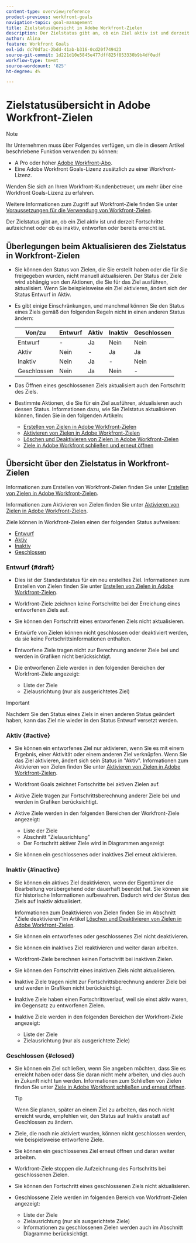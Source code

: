 ```yaml
---
content-type: overview;reference
product-previous: workfront-goals
navigation-topic: goal-management
title: Zielstatusübersicht in Adobe Workfront-Zielen
description: Der Zielstatus gibt an, ob ein Ziel aktiv ist und derzeit Fortschritte aufzeichnet oder ob es inaktiv, entworfen oder bereits erreicht ist.
author: Alina
feature: Workfront Goals
exl-id: dc70dfac-2bdd-41ab-b316-0cd20f749423
source-git-commit: 1d221d10e5845e477dff825f853330b9b4df0adf
workflow-type: tm+mt
source-wordcount: '825'
ht-degree: 4%

---
```


# Zielstatusübersicht in Adobe Workfront-Zielen

<!--drafted for P&P new model: the note at the top will need to be replaced with this:    
    
Your organization must have the following to use the functionality described in this article:    
    
* For the legacy plan and license structure:     
    
  * A Pro or higher [Adobe Workfront plan](https://www.workfront.com/plans).     
  * An Adobe Workfront Goals license in addition to a Workfront license.    
    
* For the current plan and license structure:    
    
  * An Ultimate plan     
        
    Or    
        
    An additional license for Adobe Workfront Goals for the Prime or Select Adobe Workfront plans. <is there a link we can add here for the plans and what they contain?!>    
    
Contact your Workfront account manager to learn about a Workfront Goals license.    
    
For additional information about access to Workfront Goals, see [Requirements to use Workfront Goals](../workfront-goals/goal-management/access-needed-for-wf-goals.md).    
-->

>[!NOTE]
>
>Ihr Unternehmen muss über Folgendes verfügen, um die in diesem Artikel beschriebene Funktion verwenden zu können:
>
>* A Pro oder höher [Adobe Workfront-Abo](https://www.workfront.com/plans).
>* Eine Adobe Workfront Goals-Lizenz zusätzlich zu einer Workfront-Lizenz.
>
>Wenden Sie sich an Ihren Workfront-Kundenbetreuer, um mehr über eine Workfront Goals-Lizenz zu erfahren.

Weitere Informationen zum Zugriff auf Workfront-Ziele finden Sie unter [Voraussetzungen für die Verwendung von Workfront-Zielen](../../workfront-goals/goal-management/access-needed-for-wf-goals.md).


Der Zielstatus gibt an, ob ein Ziel aktiv ist und derzeit Fortschritte aufzeichnet oder ob es inaktiv, entworfen oder bereits erreicht ist.

## Überlegungen beim Aktualisieren des Zielstatus in Workfront-Zielen

* Sie können den Status von Zielen, die Sie erstellt haben oder die für Sie freigegeben wurden, nicht manuell aktualisieren. Der Status der Ziele wird abhängig von den Aktionen, die Sie für das Ziel ausführen, aktualisiert. Wenn Sie beispielsweise ein Ziel aktivieren, ändert sich der Status Entwurf in Aktiv.
* Es gibt einige Einschränkungen, und manchmal können Sie den Status eines Ziels gemäß den folgenden Regeln nicht in einen anderen Status ändern:

   | Von/zu | Entwurf | Aktiv | Inaktiv | Geschlossen |
   |---|---|---|---|---|
   | Entwurf | - | Ja | Nein | Nein |
   | Aktiv | Nein | - | Ja | Ja |
   | Inaktiv | Nein | Ja | - | Nein |
   | Geschlossen | Nein | Ja | Nein | - |

* Das Öffnen eines geschlossenen Ziels aktualisiert auch den Fortschritt des Ziels.
* Bestimmte Aktionen, die Sie für ein Ziel ausführen, aktualisieren auch dessen Status. Informationen dazu, wie Sie Zielstatus aktualisieren können, finden Sie in den folgenden Artikeln:

   * [Erstellen von Zielen in Adobe Workfront-Zielen](../../workfront-goals/goal-management/create-goals.md)
   * [Aktivieren von Zielen in Adobe Workfront-Zielen](../../workfront-goals/goal-management/activate-goals.md)
   * [Löschen und Deaktivieren von Zielen in Adobe Workfront-Zielen](../../workfront-goals/goal-management/delete-and-deactivate-goals.md)
   * [Ziele in Adobe Workfront schließen und erneut öffnen](../../workfront-goals/goal-management/close-and-reopen-goals.md)

## Übersicht über den Zielstatus in Workfront-Zielen

Informationen zum Erstellen von Workfront-Zielen finden Sie unter [Erstellen von Zielen in Adobe Workfront-Zielen](../../workfront-goals/goal-management/create-goals.md).

Informationen zum Aktivieren von Zielen finden Sie unter [Aktivieren von Zielen in Adobe Workfront-Zielen](../../workfront-goals/goal-management/activate-goals.md).

Ziele können in Workfront-Zielen einen der folgenden Status aufweisen:

* [Entwurf](#draft)
* [Aktiv](#active)
* [Inaktiv](#inactive)
* [Geschlossen](#closed)

### Entwurf {#draft}

* Dies ist der Standardstatus für ein neu erstelltes Ziel. Informationen zum Erstellen von Zielen finden Sie unter [Erstellen von Zielen in Adobe Workfront-Zielen](../../workfront-goals/goal-management/create-goals.md).
* Workfront-Ziele zeichnen keine Fortschritte bei der Erreichung eines entworfenen Ziels auf.
* Sie können den Fortschritt eines entworfenen Ziels nicht aktualisieren.
* Entwürfe von Zielen können nicht geschlossen oder deaktiviert werden, da sie keine Fortschrittsinformationen enthalten.
* Entworfene Ziele tragen nicht zur Berechnung anderer Ziele bei und werden in Grafiken nicht berücksichtigt.
* Die entworfenen Ziele werden in den folgenden Bereichen der Workfront-Ziele angezeigt:

   * Liste der Ziele
   * Zielausrichtung (nur als ausgerichtetes Ziel)


>[!IMPORTANT]
>
>Nachdem Sie den Status eines Ziels in einen anderen Status geändert haben, kann das Ziel nie wieder in den Status Entwurf versetzt werden.

### Aktiv {#active}

* Sie können ein entworfenes Ziel nur aktivieren, wenn Sie es mit einem Ergebnis, einer Aktivität oder einem anderen Ziel verknüpfen. Wenn Sie das Ziel aktivieren, ändert sich sein Status in &quot;Aktiv&quot;. Informationen zum Aktivieren von Zielen finden Sie unter [Aktivieren von Zielen in Adobe Workfront-Zielen](../../workfront-goals/goal-management/activate-goals.md).
* Workfront Goals zeichnet Fortschritte bei aktiven Zielen auf.
* Aktive Ziele tragen zur Fortschrittsberechnung anderer Ziele bei und werden in Grafiken berücksichtigt.
* Aktive Ziele werden in den folgenden Bereichen der Workfront-Ziele angezeigt:

   * Liste der Ziele
   * Abschnitt &quot;Zielausrichtung&quot;
   * Der Fortschritt aktiver Ziele wird in Diagrammen angezeigt

* Sie können ein geschlossenes oder inaktives Ziel erneut aktivieren.

### Inaktiv {#inactive}

* Sie können ein aktives Ziel deaktivieren, wenn der Eigentümer die Bearbeitung vorübergehend oder dauerhaft beendet hat. Sie können sie für historische Informationen aufbewahren. Dadurch wird der Status des Ziels auf Inaktiv aktualisiert.

   Informationen zum Deaktivieren von Zielen finden Sie im Abschnitt &quot;Ziele deaktivieren&quot;im Artikel [Löschen und Deaktivieren von Zielen in Adobe Workfront-Zielen](../../workfront-goals/goal-management/delete-and-deactivate-goals.md).

* Sie können ein entworfenes oder geschlossenes Ziel nicht deaktivieren.
* Sie können ein inaktives Ziel reaktivieren und weiter daran arbeiten.
* Workfront-Ziele berechnen keinen Fortschritt bei inaktiven Zielen.
* Sie können den Fortschritt eines inaktiven Ziels nicht aktualisieren.
* Inaktive Ziele tragen nicht zur Fortschrittsberechnung anderer Ziele bei und werden in Grafiken nicht berücksichtigt.
* Inaktive Ziele haben einen Fortschrittsverlauf, weil sie einst aktiv waren, im Gegensatz zu entworfenen Zielen.
* Inaktive Ziele werden in den folgenden Bereichen der Workfront-Ziele angezeigt:

   * Liste der Ziele
   * Zielausrichtung (nur als ausgerichtete Ziele)

### Geschlossen {#closed}

* Sie können ein Ziel schließen, wenn Sie angeben möchten, dass Sie es erreicht haben oder dass Sie daran nicht mehr arbeiten, und dies auch in Zukunft nicht tun werden. Informationen zum Schließen von Zielen finden Sie unter [Ziele in Adobe Workfront schließen und erneut öffnen](../../workfront-goals/goal-management/close-and-reopen-goals.md).

   >[!TIP]
   >
   >Wenn Sie planen, später an einem Ziel zu arbeiten, das noch nicht erreicht wurde, empfehlen wir, den Status auf Inaktiv anstatt auf Geschlossen zu ändern.

* Ziele, die noch nie aktiviert wurden, können nicht geschlossen werden, wie beispielsweise entworfene Ziele.
* Sie können ein geschlossenes Ziel erneut öffnen und daran weiter arbeiten.
* Workfront-Ziele stoppen die Aufzeichnung des Fortschritts bei geschlossenen Zielen.
* Sie können den Fortschritt eines geschlossenen Ziels nicht aktualisieren.
* Geschlossene Ziele werden im folgenden Bereich von Workfront-Zielen angezeigt:

   * Liste der Ziele
   * Zielausrichtung (nur als ausgerichtete Ziele)
   * Informationen zu geschlossenen Zielen werden auch im Abschnitt Diagramme berücksichtigt.
